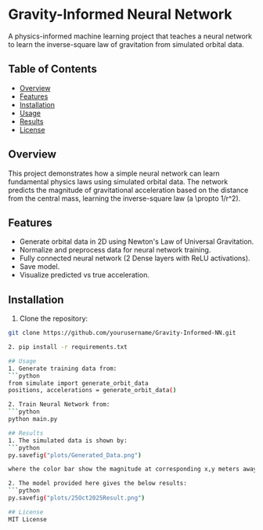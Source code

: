 # Gravity-Informed Neural Network

A physics-informed machine learning project that teaches a neural network to learn the inverse-square law of gravitation from simulated orbital data.

## Table of Contents
- [Overview](#overview)
- [Features](#features)
- [Installation](#installation)
- [Usage](#usage)
- [Results](#results)
- [License](#license)

## Overview
This project demonstrates how a simple neural network can learn fundamental physics laws using simulated orbital data. The network predicts the magnitude of gravitational acceleration based on the distance from the central mass, learning the inverse-square law \(a \propto 1/r^2\).

## Features
- Generate orbital data in 2D using Newton's Law of Universal Gravitation.
- Normalize and preprocess data for neural network training.
- Fully connected neural network (2 Dense layers with ReLU activations).
- Save model.
- Visualize predicted vs true acceleration.


## Installation
1. Clone the repository:
```bash
git clone https://github.com/yourusername/Gravity-Informed-NN.git

2. pip install -r requirements.txt

## Usage
1. Generate training data from:
```python
from simulate import generate_orbit_data
positions, accelerations = generate_orbit_data()

2. Train Neural Network from:
```python
python main.py

## Results
1. The simulated data is shown by:
```python
py.savefig("plots/Generated_Data.png")

where the color bar show the magnitude at corresponding x,y meters away from the center of gravity.

2. The model provided here gives the below results:
```python
py.savefig("plots/25Oct2025Result.png")

## License
MIT License

